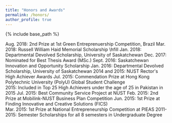 ```yaml
---
title: "Honors and Awards"
permalink: /honors/
author_profile: true
---
```


{% include base_path %}

Aug. 2018: 2nd Prize at 1st Green Entreprenuership Competition, Brazil 
Mar. 2018: Russell William Haid Memorial Scholarship \hfill 
Jan. 2018: Departmental Devolved Scholarship, University of Saskatchewan 
Dec. 2017: Nominated for Best Thesis Award (MSc.)
Sept. 2016: Saskatchewan Innovation and Opportunity Scholarship 
Jan. 2016: Departmental Devolved Scholarship, University of Saskatchewan 
2014 and 2015: NUST Rector's High Achiever Awards
Jul. 2015: Commendation Prize at Hong Kong Polytechnic University (PolyU) Global Student Challenge  
2015: Included in Top 25 High Achievers under the age of 25 in Pakistan in 2015 
Jul. 2015: Best Community Service Project at NUST 
Feb. 2015: 2nd Prize at Mobilink-NUST Business Plan Competition 
Jun. 2015: 1st Prize at Finding Innovative and Creative Solutions (FICS)  
Mar. 2015: 1st Prize at National Entrepreneurship Competition at PIEAS 
2011-2015: Semester Scholarships for all 8 semesters in Undergraduate Degree 
